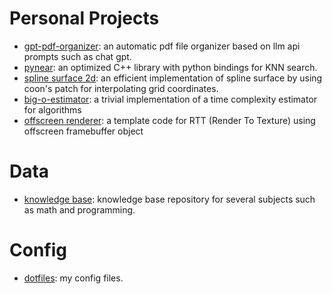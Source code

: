 # Personal Projects

- [gpt-pdf-organizer](https://github.com/pablocael/gpt-pdf-organizer): an automatic pdf file organizer based on llm api prompts such as chat gpt.
- [pynear](https://github.com/pablocael/pynear): an optimized C++ library with python bindings for KNN search.
- [spline surface 2d](https://github.com/pablocael/spline-surface2d): an efficient implementation of spline surface by using coon's patch for interpolating grid coordinates.
- [big-o-estimator](https://github.com/pablocael/bigO-estimator): a trivial implementation of a time complexity estimator for algorithms
- [offscreen renderer](https://github.com/pablocael/qtoffscreenoglrender): a template code for RTT (Render To Texture) using offscreen framebuffer object

# Data

- [knowledge base](https://github.com/pablocael/knowledgebase): knowledge base repository for several subjects such as math and programming.

# Config

- [dotfiles](https://github.com/pablocael/dotfiles): my config files.

